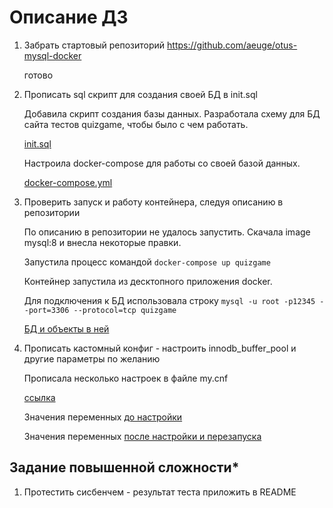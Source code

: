# Описание ДЗ

1. Забрать стартовый репозиторий https://github.com/aeuge/otus-mysql-docker

    готово

1. Прописать sql скрипт для создания своей БД в init.sql

    Добавила скрипт создания базы данных.
    Разработала схему для БД сайта тестов quizgame, чтобы было с чем работать.

    [init.sql](/mysql/init.sql)

    Настроила docker-compose для работы со своей базой данных.

    [docker-compose.yml](/mysql/docker-compose.yml)

1. Проверить запуск и работу контейнера, следуя описанию в репозитории

    По описанию в репозитории не удалось запустить. Скачала image mysql:8 и внесла некоторые правки.

    Запустила процесс командой `docker-compose up quizgame`

    Контейнер запустила из десктопного приложения docker.

    Для подключения к БД использовала строку `mysql -u root -p12345 --port=3306 --protocol=tcp quizgame`

    [БД и объекты в ней](/mysql/bd.jpg)

1. Прописать кастомный конфиг - настроить innodb_buffer_pool и другие параметры по желанию

    Прописала несколько настроек в файле my.cnf

    [ссылка](/mysql/custom.conf/my.cnf)

    Значения переменных [до настройки](/mysql/settings_before.jpg)

    Значения переменных [после настройки и перезапуска](/mysql/settings_after.jpg)

## Задание повышенной сложности*

1. Протестить сисбенчем - результат теста приложить в README

